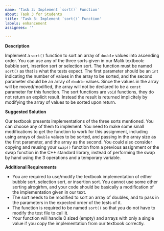 ```yaml
---
name: 'Task 3: Implement `sort()` Function'
about: Task 3 for Students
title: 'Task 3: Implement `sort()` Function'
labels: enhancement
assignees: ''

---
```


**Description**

Implement a `sort()` function to sort an array of `double` values into ascending
order.  You can use any of the three sorts given in our Malik textbook: bubble sort,
insertion sort or selection sort.  The function must be named `sort()` as that is
what the tests expect.  The first parameter should be an `int` indicating the number
of values in the array to be sorted, and the second parameter should be an array of
`double` values.  Since the values in the array will be moved/modified, the array
will not be declared to be a `const` parameter for this function.  The sort
functions are `void` functions, they do not return an explicit result.  Instead the
result is returned implicitely by modifying the array of values to be sorted upon
return.

**Suggested Solution**

Our textbook presents implementations of the three sorts mentioned.  You can choose any
of them to implement.  You need to make some small modifications to get the function
to work for this assignment, including using arrays of `double` values to be sorted, and
passing in the array size as the first parameter, and the array as the second.  You could
also consider copying and reusing your `swap()` function from a previous assignment or
the swap function in the C++ standard library, instead of performing the swap by hand
using the 3 operations and a temporary variable.

**Additional Requirements**

- You are required to use/modify the textbook implementation of either bubble sort,
  selection sort, or insertion sort.  You cannot use some other sorting alrogirhm, and
  your code should be basically a modification of the implementation given in our text.
- The sort needs to be modified to sort an array of doubles, and to pass in the parameters
  in the expected order of the tests of it.
- The function is required to be named `sort()` so that you do not have to modify the
  test file to call it.
- Your function will handle 0 sized (empty) and arrays with only a single value if you
  copy the implementation from our textbook correctly.

